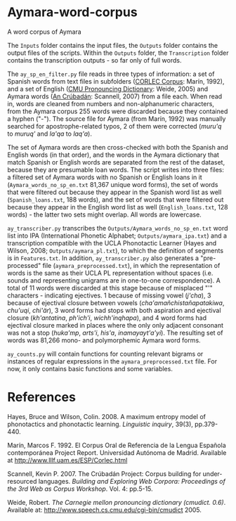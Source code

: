 # Aymara-word-corpus
A word corpus of Aymara

The ```Inputs``` folder contains the input files, the ```Outputs``` folder contains the output files of the scripts. Within the ```Outputs``` folder, the ```Transcription``` folder contains the transcription outputs - so far only of full words.

The ```ay_sp_en_filter.py``` file reads in three types of information: a set of Spanish words from text files in subfolders ([CORLEC Corpus](http://www.lllf.uam.es/ESP/Corlec.html): Marín, 1992), and a set of English ([CMU Pronouncing Dictionary](http://www.speech.cs.cmu.edu/cgi-bin/cmudict): Weide, 2005) and Aymara words ([An Crúbadán](http://crubadan.org/languages/ay): Scannell, 2007) from a file each. When read in, words are cleaned from numbers and non-alphanumeric characters, from the Aymara corpus 255 words were discarded because they contained a hyphen ("-"). The source file for Aymara (from Marín, 1992) was manually searched for apostrophe-related typos, 2 of them were corrected (_muru'q_ to _muruq'_ and _la'qa_ to _laq'a_).

The set of Aymara words are then cross-checked with both the Spanish and English words (in that order), and the words in the Aymara dictionary that match Spanish or English words are separated from the rest of the dataset, because they are presumable loan words. The script writes into three files: a filtered set of Aymara words with no Spanish or English loans in it (```Aymara_words_no_sp_en.txt``` 81,367 unique word forms), the set of words that were filtered out because they appear in the Spanish word list as well (```Spanish_loans.txt```, 188 words), and the set of words that were filtered out because they appear in the English word list as well (```English_loans.txt```, 128 words) - the latter two sets might overlap. All words are lowercase.

```ay_transcriber.py``` transcribes the ```Outputs/Aymara_words_no_sp_en.txt``` word list into IPA (International Phonetic Alphabet; ```Outputs/aymara_ipa.txt```) and a transcription compatible with the UCLA Phonotactic Learner (Hayes and Wilson, 2008; ```Outputs/aymara_pl.txt```), to which the definition of segments is in ```Features.txt```. In addition, ```ay_transcriber.py``` also generates a "pre-processed" file (```aymara_preprocessed.txt```), in which the representation of words is the same as their UCLA PL representation without spaces (i.e. sounds and representing unigrams are in one-to-one correspondence). A total of 11 words were discarded at this stage because of misplaced "'" characters - indicating ejectives. 1 because of missing vowel (_j'cha_), 3 because of ejectival closure between vowels (_cha'amañchistañapatakiwa_, _chu'uqi_, _chi'är_), 3 word forms had stops with both aspiration and ejectival closure (_kh'antatina_, _ph'ich'i_, _wichh'inqhapa_), and 4 word forms had ejectival closure marked in places where the only only adjacent consonant was not a stop (_huka'mp_, _arts'i_, _his'a_, _inamayayt'a'yi_). The resulting set of words was 81,266 mono- and polymorphemic Aymara word forms.

```ay_counts.py``` will contain functions for counting relevant bigrams or instances of regular expressions in the ```aymara_preprocessed.txt``` file. For now, it only contains basic functions and some variables.

# References
Hayes, Bruce and Wilson, Colin. 2008. A maximum entropy model of phonotactics and phonotactic learning. _Linguistic inquiry_, 39(3), pp.379-440.

Marín, Marcos F. 1992. El Corpus Oral de Referencia de la Lengua Española contemporánea Project Report. Universidad Autónoma de Madrid. Available at <http://www.lllf.uam.es/ESP/Corlec.html> 

Scannell, Kevin P. 2007. The Crúbadán Project: Corpus building for under-resourced languages. _Building and Exploring Web Corpora: Proceedings of the 3rd Web as Corpus Workshop_. Vol. 4: pp.5-15.

Weide, Robert. _The Carnegie mellon pronouncing dictionary (cmudict. 0.6)_. Available at:  <http://www.speech.cs.cmu.edu/cgi-bin/cmudict> 2005.
